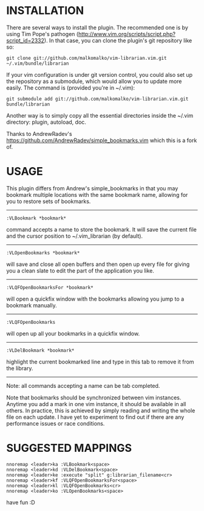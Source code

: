 # INSTALLATION

There are several ways to install the plugin. The recommended one is by using
Tim Pope's pathogen (http://www.vim.org/scripts/script.php?script_id=2332). In
that case, you can clone the plugin's git repository like so:

    git clone git://github.com/malkomalko/vim-librarian.vim.git ~/.vim/bundle/librarian

If your vim configuration is under git version control, you could also set up
the repository as a submodule, which would allow you to update more easily.
The command is (provided you're in ~/.vim):

    git submodule add git://github.com/malkomalko/vim-librarian.vim.git bundle/librarian

Another way is to simply copy all the essential directories inside the ~/.vim
directory: plugin, autoload, doc.

Thanks to AndrewRadev's https://github.com/AndrewRadev/simple_bookmarks.vim
which this is a fork of.

# USAGE

This plugin differs from Andrew's simple_bookmarks in that you may bookmark
multiple locations with the same bookmark name, allowing for you to restore
sets of bookmarks.

* * *

    :VLBookmark *bookmark*

command accepts a name to store the bookmark. It will save the
current file and the cursor position to ~/.vim_librarian (by default).

* * *

    :VLOpenBookmarks *bookmark*

will save and close all open buffers and then open up every file for <bookmark>
giving you a clean slate to edit the part of the application you like.

* * *

    :VLQFOpenBookmarksFor *bookmark*

will open a quickfix window with the bookmarks allowing you
jump to a bookmark manually.

* * *

    :VLQFOpenBookmarks

will open up all your bookmarks in a quickfix window.

* * *

    :VLDelBookmark *bookmark*

highlight the current bookmarked line and type in this tab to remove it from
the library.

* * *

Note: all commands accepting a <bookmark> name can be tab completed.

Note that bookmarks should be synchronized between vim instances. Anytime you
add a mark in one vim instance, it should be available in all others. In
practice, this is achieved by simply reading and writing the whole file on
each update. I have yet to experiment to find out if there are any performance
issues or race conditions.

# SUGGESTED MAPPINGS

    nnoremap <leader>ka :VLBookmark<space>                                          
    nnoremap <leader>kd :VLDelBookmark<space>                                       
    nnoremap <leader>ke :execute "split" g:librarian_filename<cr>                   
    nnoremap <leader>kf :VLQFOpenBookmarksFor<space>                                
    nnoremap <leader>kl :VLQFOpenBookmarks<cr>                                      
    nnoremap <leader>ko :VLOpenBookmarks<space>

have fun :D